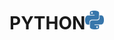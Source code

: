 # PYTHON<img src="https://raw.githubusercontent.com/AmalRaghk/AmalRaghk/master/resources/python.svg" height="30" width="30" />
